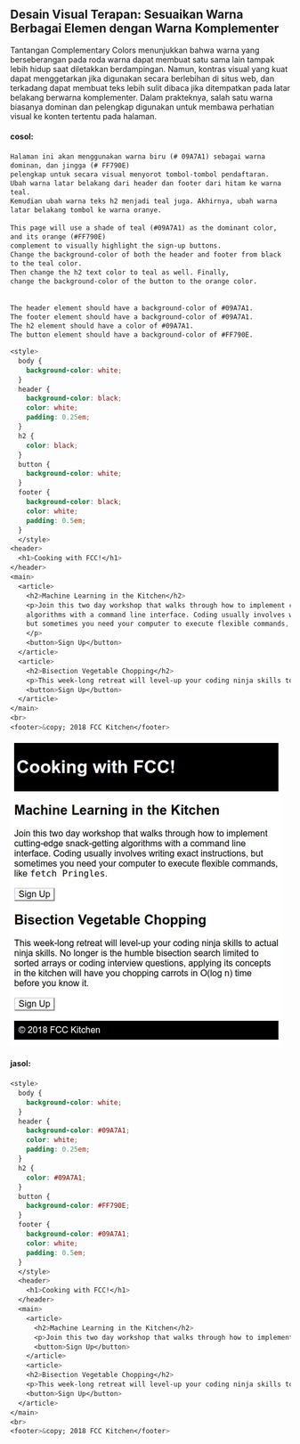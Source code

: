 ## Desain Visual Terapan: Sesuaikan Warna Berbagai Elemen dengan Warna Komplementer

Tantangan Complementary Colors menunjukkan bahwa warna yang berseberangan pada roda warna dapat membuat satu sama lain tampak lebih hidup saat diletakkan berdampingan. Namun, kontras visual yang kuat dapat menggetarkan jika digunakan secara berlebihan di situs web, dan terkadang dapat membuat teks lebih sulit dibaca jika ditempatkan pada latar belakang berwarna komplementer. Dalam prakteknya, salah satu warna biasanya dominan dan pelengkap digunakan untuk membawa perhatian visual ke konten tertentu pada halaman.

#### cosol:

```
Halaman ini akan menggunakan warna biru (# 09A7A1) sebagai warna dominan, dan jingga (# FF790E) 
pelengkap untuk secara visual menyorot tombol-tombol pendaftaran. 
Ubah warna latar belakang dari header dan footer dari hitam ke warna teal. 
Kemudian ubah warna teks h2 menjadi teal juga. Akhirnya, ubah warna latar belakang tombol ke warna oranye.

This page will use a shade of teal (#09A7A1) as the dominant color, and its orange (#FF790E) 
complement to visually highlight the sign-up buttons. 
Change the background-color of both the header and footer from black to the teal color. 
Then change the h2 text color to teal as well. Finally, 
change the background-color of the button to the orange color.


The header element should have a background-color of #09A7A1.
The footer element should have a background-color of #09A7A1.
The h2 element should have a color of #09A7A1.
The button element should have a background-color of #FF790E.
```

```css
<style>
  body {
    background-color: white;
  }
  header {
    background-color: black;
    color: white;
    padding: 0.25em;
  }
  h2 {
    color: black;
  }  
  button {
    background-color: white;
  }
  footer {
    background-color: black;
    color: white;
    padding: 0.5em;
  }
  </style>
<header>
  <h1>Cooking with FCC!</h1>
</header>
<main>
  <article>
    <h2>Machine Learning in the Kitchen</h2>
    <p>Join this two day workshop that walks through how to implement cutting-edge snack-getting 
    algorithms with a command line interface. Coding usually involves writing exact instructions, 
    but sometimes you need your computer to execute flexible commands, like <code>fetch Pringles</code>.
    </p>
    <button>Sign Up</button>
  </article>
  <article>
    <h2>Bisection Vegetable Chopping</h2>
    <p>This week-long retreat will level-up your coding ninja skills to actual ninja skills. No longer is the humble bisection search limited to sorted arrays or coding interview questions, applying its concepts in the kitchen will have you chopping carrots in O(log n) time before you know it.</p>
    <button>Sign Up</button>
  </article>
</main>
<br>
<footer>&copy; 2018 FCC Kitchen</footer>
```

![](/assets/cook1.jpg)

#### jasol:

```css
<style>
  body {
    background-color: white;
  }
  header {
    background-color: #09A7A1;
    color: white;
    padding: 0.25em;
  }
  h2 {
    color: #09A7A1;
  }  
  button {
    background-color: #FF790E;
  }
  footer {
    background-color: #09A7A1;
    color: white;
    padding: 0.5em;
  }
  </style>
  <header>
    <h1>Cooking with FCC!</h1>
  </header>
  <main>
    <article>
      <h2>Machine Learning in the Kitchen</h2>
      <p>Join this two day workshop that walks through how to implement cutting-edge snack-getting algorithms with a command line interface. Coding usually involves writing exact instructions, but sometimes you need your computer to execute flexible commands, like <code>fetch Pringles</code>.</p>
      <button>Sign Up</button>
    </article>
    <article>
    <h2>Bisection Vegetable Chopping</h2>
    <p>This week-long retreat will level-up your coding ninja skills to actual ninja skills. No longer is the humble bisection search limited to sorted arrays or coding interview questions, applying its concepts in the kitchen will have you chopping carrots in O(log n) time before you know it.</p>
    <button>Sign Up</button>
  </article>
</main>
<br>
<footer>&copy; 2018 FCC Kitchen</footer>
```



